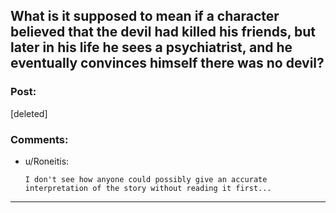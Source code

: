 ## What is it supposed to mean if a character believed that the devil had killed his friends, but later in his life he sees a psychiatrist, and he eventually convinces himself there was no devil?

### Post:

[deleted]

### Comments:

- u/Roneitis:
  ```
  I don't see how anyone could possibly give an accurate interpretation of the story without reading it first...
  ```

---


